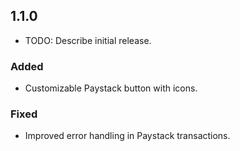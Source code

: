 ## 1.1.0

* TODO: Describe initial release.

### Added
- Customizable Paystack button with icons.

### Fixed
- Improved error handling in Paystack transactions.
